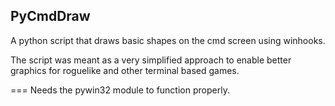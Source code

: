 PyCmdDraw
----

A python script that draws basic shapes on the cmd screen using winhooks. 

The script was meant as a very simplified approach to enable better graphics for roguelike and other terminal based games.

===
Needs the pywin32 module to function properly.
